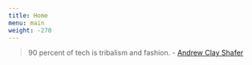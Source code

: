 ```yaml
---
title: Home
menu: main
weight: -270
---
```


> 90 percent of tech is tribalism and fashion. - [Andrew Clay Shafer](https://twitter.com/littleidea)